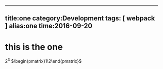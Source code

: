 ---
 title:one
 category:Development
 tags:
  [ webpack ]
 alias:one
 time:2016-09-20
 ---
# this is the one

$2^3$
$\begin{pmatrix}1\2\end{pmatrix}$
